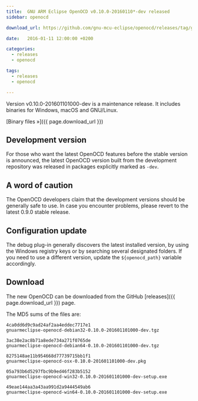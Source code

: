 ```yaml
---
title:  GNU ARM Eclipse OpenOCD v0.10.0-20160110*-dev released
sidebar: openocd

download_url: https://github.com/gnu-mcu-eclipse/openocd/releases/tag/gae-0.10.0-20160110

date:   2016-01-11 12:00:00 +0200

categories:
  - releases
  - openocd

tags:
  - releases
  - openocd

---
```


Version v0.10.0-201601101000-dev is a maintenance release. It includes binaries for Windows, macOS and GNU/Linux.

[Binary files »]({{ page.download_url }})

## Development version

For those who want the latest OpenOCD features before the stable version is announced, the latest OpenOCD version built from the development repository was released in packages explicitly marked as `-dev`.

## A word of caution

The OpenOCD developers claim that the development versions should be generally safe to use. In case you encounter problems, please revert to the latest 0.9.0 stable release.

## Configuration update

The debug plug-in generally discovers the latest installed version, by using the Windows registry keys or by searching several designated folders. If you need to use a different version, update the `${openocd_path}` variable accordingly.

## Download

The new OpenOCD can be downloaded from the GitHub [releases]({{ page.download_url }}) page.

The MD5 sums of the files are:

```console
4ca0dd6d9c9ad24af2aa4eddec7717e1
gnuarmeclipse-openocd-debian32-0.10.0-201601101000-dev.tgz

3ac38e2ac8b71a8ede734a271f0765de
gnuarmeclipse-openocd-debian64-0.10.0-201601101000-dev.tgz

8275148ae11b954668d77739715bb1f1
gnuarmeclipse-openocd-osx-0.10.0-201601101000-dev.pkg

05a793b6d5297fbc9b9ed46f283b5152
gnuarmeclipse-openocd-win32-0.10.0-201601101000-dev-setup.exe

49eae144aa3a43aa991d2a9444549ab6
gnuarmeclipse-openocd-win64-0.10.0-201601101000-dev-setup.exe
```
